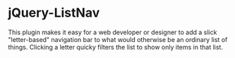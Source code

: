 jQuery-ListNav
==============

This plugin makes it easy for a web developer or designer to add a slick "letter-based" navigation bar to what would otherwise be an ordinary list of things. Clicking a letter quicky filters the list to show only items in that list.